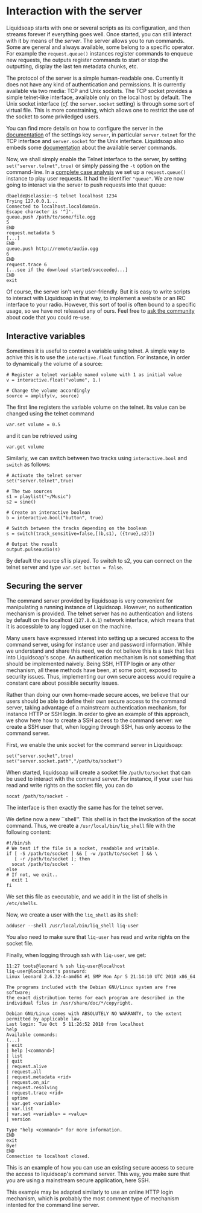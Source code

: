 Interaction with the server
===========================
Liquidsoap starts with one or several scripts as its configuration, and then
streams forever if everything goes well. Once started, you can still interact
with it by means of the *server*. The server allows you to run commands. Some
are general and always available, some belong to a specific operator. For
example the `request.queue()` instances register commands to enqueue new
requests, the outputs register commands to start or stop the outputting, display
the last ten metadata chunks, etc.

The protocol of the server is a simple human-readable one. Currently it does not
have any kind of authentication and permissions. It is currently available via
two media: TCP and Unix sockets. The TCP socket provides a simple telnet-like
interface, available only on the local host by default. The Unix socket
interface (*cf.* the `server.socket` setting) is through some sort of virtual
file. This is more constraining, which allows one to restrict the use of the
socket to some priviledged users.

You can find more details on how to configure the server in the
[documentation](help.html#settings) of the settings key `server`, in particular
`server.telnet` for the TCP interface and `server.socket` for the Unix
interface. Liquidsoap also embeds some [documentation](help.html#server) about
the available server commands.

Now, we shall simply enable the Telnet interface to the server, by setting
`set("server.telnet",true)` or simply passing the `-t` option on the
command-line. In a [complete case analysis](complete_case.html) we set up a
`request.queue()` instance to play user requests. It had the identifier
`"queue"`. We are now going to interact via the server to push requests into
that queue:

```
dbaelde@selassie:~$ telnet localhost 1234
Trying 127.0.0.1...
Connected to localhost.localdomain.
Escape character is '^]'.
queue.push /path/to/some/file.ogg
5
END
request.metadata 5
[...]
END
queue.push http://remote/audio.ogg
6
END
request.trace 6
[...see if the download started/succeeded...]
END
exit
```

Of course, the server isn't very user-friendly. But it is easy to write scripts
to interact with Liquidsoap in that way, to implement a website or an IRC
interface to your radio. However, this sort of tool is often bound to a specific
usage, so we have not released any of ours. Feel free to [ask the
community](mailto:savonet-users@lists.sf.net) about code that you could re-use.

Interactive variables
---------------------
Sometimes it is useful to control a variable using telnet. A simple way to
achive this is to use the `interactive.float` function. For instance, in order
to dynamically the volume of a source:

```
# Register a telnet variable named volume with 1 as initial value
v = interactive.float("volume", 1.)

# Change the volume accordingly
source = amplify(v, source)
```

The first line registers the variable volume on the telnet. Its value can be
changed using the telnet command

```
var.set volume = 0.5
```

and it can be retrieved using

```
var.get volume
```

Similarly, we can switch between two tracks using `interactive.bool` and
`switch` as follows:

```
# Activate the telnet server
set("server.telnet",true)

# The two sources
s1 = playlist("~/Music")
s2 = sine()

# Create an interactive boolean
b = interactive.bool("button", true)

# Switch between the tracks depending on the boolean
s = switch(track_sensitive=false,[(b,s1), ({true},s2)])

# Output the result
output.pulseaudio(s)
```

By default the source s1 is played. To switch to s2, you can connect on
the telnet server and type `var.set button = false`.

Securing the server
-------------------
The command server provided by liquidsoap is very convenient for manipulating a
running instance of Liquidsoap. However, no authentication mechanism is
provided. The telnet server has no authentication and listens by default on the
localhost (`127.0.0.1`) network interface, which means that it is accessible to
any logged user on the machine.

Many users have expressed interest into setting up a secured access to the
command server, using for instance user and password information. While we
understand and share this need, we do not believe this is a task that lies into
Liquidsoap's scope. An authentication mechanism is not something that should be
implemented naively. Being SSH, HTTP login or any other mechanism, all these
methods have been, at some point, exposed to security issues. Thus, implementing
our own secure access would require a constant care about possible security
issues.

Rather than doing our own home-made secure acces, we believe that our users
should be able to define their own secure access to the command server, taking
advantage of a mainstream authentication mechanism, for instance HTTP or SSH
login. In order to give an example of this approach, we show here how to create
a SSH access to the command server: we create a SSH user that, when logging
through SSH, has only access to the command server.

First, we enable the unix socket for the command server in Liquidsoap:

```
set("server.socket",true)
set("server.socket.path","/path/to/socket")
```

When started, liquidsoap will create a socket file `/path/to/socket`
that can be used to interact with the command server. For instance,
if your user has read and write rights on the socket file, you can do

```
socat /path/to/socket -
```

The interface is then exactly the same has for the telnet server.

We define now a new ``shell''. This shell is in fact the invokation of the socat
command. Thus, we create a `/usr/local/bin/liq_shell` file with the following
content:

```
#!/bin/sh
# We test if the file is a socket, readable and writable.
if [ -S /path/to/socket ] && [ -w /path/to/socket ] && \
   [ -r /path/to/socket ]; then
  socat /path/to/socket -
else
# If not, we exit..
  exit 1
fi
```

We set this file as executable, and we add it in the list of shells in `/etc/shells`.

Now, we create a user with the `liq_shell` as its shell:

```
adduser --shell /usr/local/bin/liq_shell liq-user
```

You also need to make sure that `liq-user` has read and write rights
on the socket file.

Finally, when logging through ssh with `liq-user`, we get:

```
11:27 toots@leonard % ssh liq-user@localhost
liq-user@localhost's password:
Linux leonard 2.6.32-4-amd64 #1 SMP Mon Apr 5 21:14:10 UTC 2010 x86_64

The programs included with the Debian GNU/Linux system are free software;
the exact distribution terms for each program are described in the
individual files in /usr/share/doc/*/copyright.

Debian GNU/Linux comes with ABSOLUTELY NO WARRANTY, to the extent
permitted by applicable law.
Last login: Tue Oct  5 11:26:52 2010 from localhost
help
Available commands:
(...)
| exit
| help [<command>]
| list
| quit
| request.alive
| request.all
| request.metadata <rid>
| request.on_air
| request.resolving
| request.trace <rid>
| uptime
| var.get <variable>
| var.list
| var.set <variable> = <value>
| version

Type "help <command>" for more information.
END
exit
Bye!
END
Connection to localhost closed.
```

This is an example of how you can use an existing secure access to 
secure the access to liquidsoap's command server. This way, you make sure
that you are using a mainstream secure application, here SSH.

This example may be adapted similarly to use an online HTTP login 
mechanism, which is probably the most comment type of mechanism
intented for the command line server.


